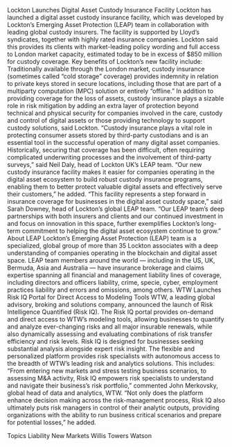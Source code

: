 Lockton Launches Digital Asset Custody Insurance Facility
Lockton has launched a digital asset custody insurance facility, which was developed by Lockton’s Emerging Asset Protection (LEAP) team in collaboration with leading global custody insurers.
The facility is supported by Lloyd’s syndicates, together with highly rated insurance companies. Lockton said this provides its clients with market-leading policy wording and full access to London market capacity, estimated today to be in excess of $850 million for custody coverage.
Key benefits of Lockton’s new facility include:
Traditionally available through the London market, custody insurance (sometimes called “cold storage” coverage) provides indemnity in relation to private keys stored in secure locations, including those that are part of a multiparty computation (MPC) solution or entirely “offline.”
In addition to providing coverage for the loss of assets, custody insurance plays a sizable role in risk mitigation by adding an extra layer of protection beyond technical and physical security for companies involved in the care, custody and control of digital assets or those providing technology to support custody solutions, said Lockton.
“Custody insurance plays a vital role in protecting consumer assets stored by third-party custodians and is an essential tool in the successful operation of many digital asset companies. Historically, securing that coverage has been difficult, often requiring complicated underwriting processes and the involvement of third-party surveys,” said Neil Daly, head of Lockton UK’s LEAP team.
“Our new custody insurance facility makes it easier for companies operating in the digital asset ecosystem to build robust custody insurance programs, enabling them to better protect valuable digital assets and effectively serve their customers,” he added.
“This facility represents a step forward in insurance coverage for businesses in the digital asset custody space,” said Sarah Downey, head of Lockton’s global LEAP team. “Our LEAP team’s deep partnerships with both insurers and clients and our continued investment in and focus on innovation in this space, further exemplifies Lockton’s long-term commitment to helping the digital asset ecosystem continue to grow.”
About LEAP
Lockton’s Emerging Asset Protection (LEAP) team is a specialized, global group of more than 35 Lockton associates with a deep understanding of companies operating in the blockchain and digital asset space. LEAP team members around the world — including in the US, UK, Bermuda, Asia and Australia — have insurance brokerage and claims expertise spanning all financial and management liability lines of coverage, including directors and officers liability, crime, specie, cyber, employment practices liability and errors and omissions, among others.
WTW Launches Risk IQ Portal for Direct Access to Modeling Tools
WTW, a leading global advisory, broking and solutions company, announced the launch of Risk Intelligence Quantified (Risk IQ). The Risk IQ portal provides on-demand and direct access to WTW’s modeling tools, allowing businesses to quantify and analyze ever-changing risks and all major insurable renewals, while also dynamically assessing and evaluating combinations of risk transfer efficiency and risk levels.
Risk IQ is designed for businesses seeking substantial analysis alongside expert risk insight. The flexible and personalized platform provides risk specialists with autonomous access to the breadth of WTW’s leading risk and analytics solutions. This includes:
“From entering new markets and stress testing business scenarios, to assessing M&A activity, Risk IQ empowers risk specialists to understand and navigate their business’s risk portfolio,” commented John Merkovsky, global head of data and analytics, WTW.
“Not only does the platform enhance decision making across the risk-management process, Risk IQ also ultimately puts risk managers in control of their analytic outputs, providing organizations with the ability to run business critical scenarios and prepare for potential losses,” he added.

Topics
Liability
New Markets
Willis Towers Watson
